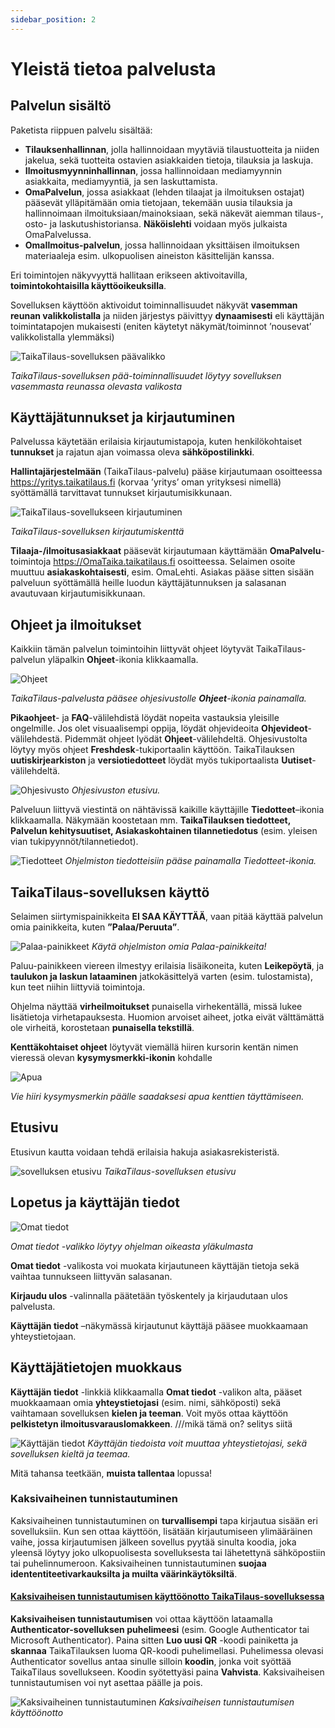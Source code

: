 ```yaml
---
sidebar_position: 2
---
```


# Yleistä tietoa palvelusta

## Palvelun sisältö

Paketista riippuen palvelu sisältää:

- **Tilauksenhallinnan**, jolla hallinnoidaan myytäviä tilaustuotteita ja niiden jakelua, sekä tuotteita ostavien asiakkaiden tietoja, tilauksia ja laskuja.
- **Ilmoitusmyynninhallinnan**, jossa hallinnoidaan mediamyynnin asiakkaita, mediamyyntiä, ja sen laskuttamista.
- **OmaPalvelun**, jossa asiakkaat (lehden tilaajat ja ilmoituksen ostajat) pääsevät ylläpitämään omia tietojaan, tekemään uusia tilauksia ja hallinnoimaan ilmoituksiaan/mainoksiaan, sekä näkevät aiemman tilaus-, osto- ja laskutushistoriansa. **Näköislehti** voidaan myös julkaista OmaPalvelussa.
- **OmaIlmoitus-palvelun**, jossa hallinnoidaan yksittäisen ilmoituksen materiaaleja esim. ulkopuolisen aineiston käsittelijän kanssa.

Eri toimintojen näkyvyyttä hallitaan erikseen aktivoitavilla, **toimintokohtaisilla käyttöoikeuksilla**.

Sovelluksen käyttöön aktivoidut toiminnallisuudet näkyvät **vasemman reunan valikkolistalla** ja niiden järjestys päivittyy **dynaamisesti** eli käyttäjän toimintatapojen mukaisesti (eniten käytetyt näkymät/toiminnot ’nousevat’ valikkolistalla ylemmäksi)

![TaikaTilaus-sovelluksen päävalikko](/img/ohjeet/yleista1.png)

*TaikaTilaus-sovelluksen pää-toiminnallisuudet löytyy sovelluksen vasemmasta reunassa olevasta valikosta*

## Käyttäjätunnukset ja kirjautuminen

Palvelussa käytetään erilaisia kirjautumistapoja, kuten henkilökohtaiset **tunnukset** ja rajatun ajan voimassa oleva **sähköpostilinkki**.

**Hallintajärjestelmään** (TaikaTilaus-palvelu) pääse kirjautumaan osoitteessa https://yritys.taikatilaus.fi (korvaa ’yritys’ oman yrityksesi nimellä) syöttämällä tarvittavat tunnukset kirjautumisikkunaan.

![TaikaTilaus-sovellukseen kirjautuminen](/img/ohjeet/kirjautumisruutu1.png)

*TaikaTilaus-sovelluksen kirjautumiskenttä*

**Tilaaja-/ilmoitusasiakkaat** pääsevät kirjautumaan käyttämään **OmaPalvelu**-toimintoja https://OmaTaika.taikatilaus.fi osoitteessa. Selaimen osoite muuttuu **asiakaskohtaisesti**, esim. OmaLehti. Asiakas pääse sitten sisään palveluun syöttämällä heille luodun käyttäjätunnuksen ja salasanan avautuvaan kirjautumisikkunaan.

## Ohjeet ja ilmoitukset

Kaikkiin tämän palvelun toimintoihin liittyvät ohjeet löytyvät TaikaTilaus-palvelun yläpalkin **Ohjeet**-ikonia klikkaamalla.

![Ohjeet](/img/ohjeet/ohjeet-ikoni.png)

*TaikaTilaus-palvelusta pääsee ohjesivustolle **Ohjeet**-ikonia painamalla.*

**Pikaohjeet**- ja **FAQ**-välilehdistä löydät nopeita vastauksia yleisille ongelmille. Jos olet visuaalisempi oppija, löydät ohjevideoita **Ohjevideot**-välilehdestä. Pidemmät ohjeet lyödät **Ohjeet**-välilehdeltä. Ohjesivustolta löytyy myös ohjeet **Freshdesk**-tukiportaalin käyttöön. TaikaTilauksen **uutiskirjearkiston** ja **versiotiedotteet** löydät myös tukiportaalista **Uutiset**-välilehdeltä.

![Ohjesivusto](/img/ohjeet/tukiportaali.png)
*Ohjesivuston etusivu.*

Palveluun liittyvä viestintä on nähtävissä kaikille käyttäjille **Tiedotteet**–ikonia klikkaamalla. Näkymään koostetaan mm. **TaikaTilauksen tiedotteet, Palvelun kehitysuutiset, Asiakaskohtainen tilannetiedotus** (esim. yleisen vian tukipyynnöt/tilannetiedot). 

![Tiedotteet](/img/ohjeet/ohjeet-tiedotteet.png)
*Ohjelmiston tiedotteisiin pääse painamalla Tiedotteet-ikonia.*

## TaikaTilaus-sovelluksen käyttö

Selaimen siirtymispainikkeita **EI SAA KÄYTTÄÄ**, vaan pitää käyttää palvelun omia painikkeita, kuten **”Palaa/Peruuta”**.

![Palaa-painikkeet](/img/ohjeet/palaa-painikkeet.png)
*Käytä ohjelmiston omia Palaa-painikkeita!*

Paluu-painikkeen viereen ilmestyy erilaisia lisäikoneita, kuten **Leikepöytä**, ja **taulukon ja laskun lataaminen** jatkokäsittelyä varten (esim. tulostamista), kun teet niihin liittyviä toimintoja.

Ohjelma näyttää **virheilmoitukset** punaisella virhekentällä, missä lukee lisätietoja virhetapauksesta. Huomion arvoiset aiheet, jotka eivät välttämättä ole virheitä, korostetaan **punaisella tekstillä**.

**Kenttäkohtaiset ohjeet** löytyvät viemällä hiiren kursorin kentän nimen vieressä olevan **kysymysmerkki-ikonin** kohdalle

![Apua](/img/ohjeet/apua.png)

*Vie hiiri kysymysmerkin päälle saadaksesi apua kenttien täyttämiseen.*

## Etusivu

Etusivun kautta voidaan tehdä erilaisia hakuja asiakasrekisteristä.

![sovelluksen etusivu](/img/ohjeet/etusivu.png)
*TaikaTilaus-sovelluksen etusivu*

## Lopetus ja käyttäjän tiedot

![Omat tiedot](/img/ohjeet/kayttajantiedot.png)

*Omat tiedot -valikko löytyy ohjelman oikeasta yläkulmasta*

**Omat tiedot** -valikosta voi muokata kirjautuneen käyttäjän tietoja sekä vaihtaa tunnukseen liittyvän salasanan.

**Kirjaudu ulos** -valinnalla päätetään työskentely ja kirjaudutaan ulos palvelusta.

**Käyttäjän tiedot** –näkymässä kirjautunut käyttäjä pääsee muokkaamaan yhteystietojaan.

## Käyttäjätietojen muokkaus

**Käyttäjän tiedot** -linkkiä klikkaamalla **Omat tiedot** -valikon alta, pääset muokkaamaan omia **yhteystietojasi** (esim. nimi, sähköposti) sekä vaihtamaan sovelluksen **kielen ja teeman**. Voit myös ottaa käyttöön **pelkistetyn ilmoitusvarauslomakkeen**. ///mikä tämä on? selitys siitä

![Käyttäjän tiedot](/img/ohjeet/kayttajantiedot2.png)
*Käyttäjän tiedoista voit muuttaa yhteystietojasi, sekä sovelluksen kieltä ja teemaa.*

Mitä tahansa teetkään, **muista tallentaa** lopussa!

### Kaksivaiheinen tunnistautuminen

Kaksivaiheinen tunnistautuminen on **turvallisempi** tapa kirjautua sisään eri sovelluksiin. Kun sen ottaa käyttöön, lisätään kirjautumiseen ylimääräinen vaihe, jossa kirjautumisen jälkeen sovellus pyytää sinulta koodia, joka yleensä löytyy joko ulkopuolisesta sovelluksesta tai lähetettynä sähköpostiin tai puhelinnumeroon. Kaksivaiheinen tunnistautuminen **suojaa idententiteetivarkauksilta ja muilta väärinkäytöksiltä**.

#### <a href="/docs/pikaohjeet/kaksivaiheinen-tunnistautuminen">Kaksivaiheisen tunnistautumisen käyttöönotto TaikaTilaus-sovelluksessa</a>

 **Kaksivaiheisen tunnistautumisen** voi ottaa käyttöön lataamalla **Authenticator-sovelluksen puhelimeesi** (esim. Google Authenticator tai Microsoft Authenticator). Paina sitten **Luo uusi QR** -koodi painiketta ja **skannaa** TaikaTilauksen luoma QR-koodi puhelimellasi. Puhelimessa olevasi Authenticator sovellus antaa sinulle silloin **koodin**, jonka voit syöttää TaikaTilaus sovellukseen. Koodin syötettyäsi paina **Vahvista**. Kaksivaiheisen tunnistautumisen voi nyt asettaa päälle ja pois.

![Kaksivaiheinen tunnistautuminen](/img/ohjeet/MFA.png)
*Kaksivaiheisen tunnistautumisen käyttöönotto*